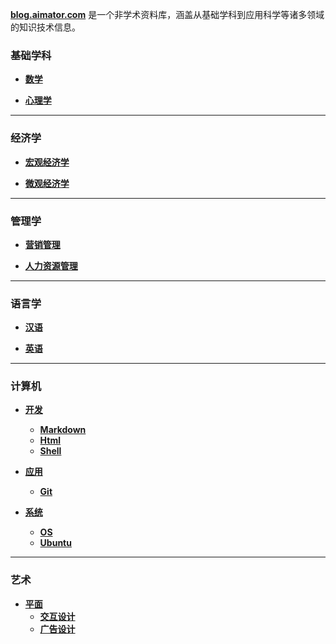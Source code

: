 **[blog.aimator.com](./)** 是一个非学术资料库，涵盖从基础学科到应用科学等诸多领域的知识技术信息。

### 基础学科

- **[数学]()**

- **[心理学]()**

---

### 经济学

- **[宏观经济学]()**

- **[微观经济学]()**

---

### 管理学

- **[营销管理]()**

- **[人力资源管理]()**

---

### 语言学

- **[汉语]()**

- **[英语]()**

---

### 计算机

- **[开发](./computer/development/development)**
	- **[Markdown](./computer/development/markdown)**
	- **[Html](./computer/development/html)**
	- **[Shell](./computer/development/shell)**

- **[应用](./computer/applications/applications)**
	- **[Git](./computer/applications/git)**

- **[系统](./computer/system/system)**
	- **[OS](./computer/system/os)**
	- **[Ubuntu](./computer/system/ubuntu)**

---

### 艺术

- **[平面](./art/graphics/graphics)**
	- **[交互设计](./art/graphics/user-interface-design)**
	- **[广告设计](./art/graphics/advertisement-design)**
